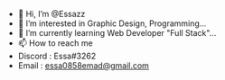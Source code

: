 - 👋 Hi, I’m @Essazz
- 👀 I’m interested in Graphic Design, Programming...
- 🌱 I’m currently learning Web Developer  "Full Stack"...
- 📫 How to reach me 
- Discord : Essa#3262
- Email : essa0858emad@gmail.com
